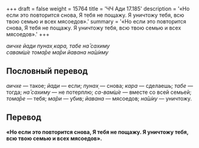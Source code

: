 +++
draft = false
weight = 15764
title = 'ЧЧ Ади 17.185'
description = '«Но если это повторится снова, Я тебя не пощажу. Я уничтожу тебя, всю твою семью и всех мясоедов».'
summary = '«Но если это повторится снова, Я тебя не пощажу. Я уничтожу тебя, всю твою семью и всех мясоедов».'
+++

_аичхе йади пунах̣ кара, табе на̄ сахиму  
савам̇ш́е тома̄ре ма̄ри йавана на̄ш́иму_

## Пословный перевод

_аичхе_ — такое; _йади_ — если; _пунах̣_ — снова; _кара_ — сделаешь; _табе_ — тогда; _на̄_ _сахиму_ — не потерплю; _са_\-_вам̇ш́е_ — вместе со всей семьей; _тома̄ре_ — тебя; _ма̄ри_ — убив; _йавана_ — мясоедов; _на̄ш́иу_ — уничтожу.

## Перевод

**«Но если это повторится снова, Я тебя не пощажу. Я уничтожу тебя, всю твою семью и всех мясоедов».**
